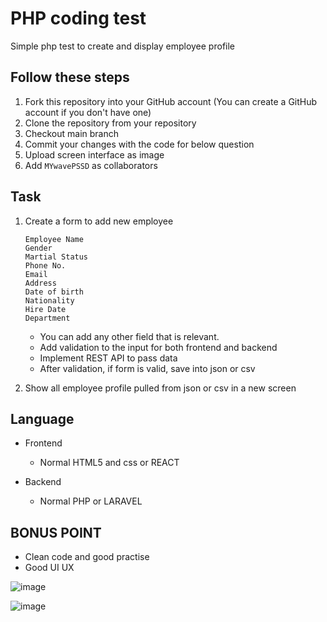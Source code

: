 # PHP coding test

Simple php test to create and display employee profile

## Follow these steps
1. Fork this repository into your GitHub account (You can create a GitHub account if you don't have one)
2. Clone the repository from your repository
3. Checkout main branch
4. Commit your changes with the code for below question
5. Upload screen interface as image
6. Add ```MYwavePSSD``` as collaborators

## Task
1. Create a form to add new employee

    ```
    Employee Name
    Gender
    Martial Status
    Phone No.
    Email
    Address
    Date of birth
    Nationality
    Hire Date
    Department
    ```
    - You can add any other field that is relevant.
    - Add validation to the input for both frontend and backend
    - Implement REST API to pass data
    - After validation, if form is valid, save into json or csv

2. Show all employee profile pulled from json or csv in a new screen

## Language
- Frontend
    - Normal HTML5 and css or REACT 

- Backend
    - Normal PHP or LARAVEL

## BONUS POINT

- Clean code and good practise
- Good UI UX


![image](https://github.com/user-attachments/assets/68016958-c291-47b9-9366-8ac20cda3a12)

![image](https://github.com/user-attachments/assets/4f5ddfbb-926a-4d8d-9246-29560781d7f3)

